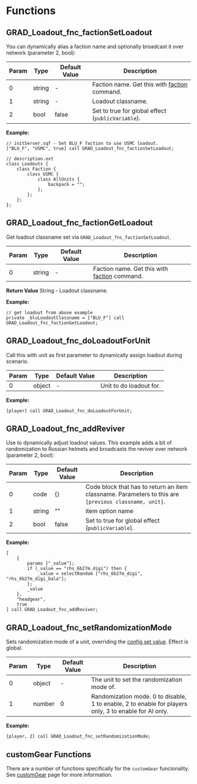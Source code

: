 # Functions

## GRAD_Loadout_fnc_factionSetLoadout
You can dynamically alias a faction name and optionally broadcast it over network (parameter 2, bool):

Param | Type   | Default Value | Description
------|--------|---------------|--------------------------------------------------------------------------------------------
0     | string | -             | Faction name. Get this with [faction](https://community.bistudio.com/wiki/faction) command.
1     | string | -             | Loadout classname.
2     | bool   | false         | Set to true for global effect (`publicVariable`).


**Example:**
```sqf
// initServer.sqf - Set BLU_F faction to use USMC loadout.
["BLU_F", "USMC", true] call GRAD_Loadout_fnc_factionSetLoadout;
```

```sqf
// description.ext
class Loadouts {
    class Faction {
        class USMC {
            class AllUnits {
                backpack = "";
            };
        };
    };
};
```

## GRAD_Loadout_fnc_factionGetLoadout
Get loadout classname set via `GRAD_Loadout_fnc_factionSetLoadout`.

Param | Type   | Default Value | Description
------|--------|---------------|--------------------------------------------------------------------------------------------
0     | string | -             | Faction name. Get this with [faction](https://community.bistudio.com/wiki/faction) command.

**Return Value**
String - Loadout classname.

**Example:**
```sqf
// get loadout from above example
private _bluLoadoutClassname = ["BLU_F"] call GRAD_Loadout_fnc_factionGetLoadout;
```

## GRAD_Loadout_fnc_doLoadoutForUnit
Call this with unit as first parameter to dynamically assign loadout during scenario.

Param | Type   | Default Value | Description
------|--------|---------------|------------------------
0     | object | -             | Unit to do loadout for.

**Example:**
```sqf
[player] call GRAD_Loadout_fnc_doLoadoutForUnit;
```

## GRAD_Loadout_fnc_addReviver
Use to dynamically adjust loadout values. This example adds a bit of randomization to Russian helmets and broadcasts the reviver over network (parameter 2, bool):

Param | Type   | Default Value | Description
------|--------|---------------|------------------------------------------------------------------------------------------------------
0     | code   | {}            | Code block that has to return an item classname. Parameters to this are `[previous classname, unit]`.
1     | string | ""            | item option name
2     | bool   | false         | Set to true for global effect (`publicVariable`).

**Example:**
```sqf
[
    {
        params ["_value"];
        if (_value == "rhs_6b27m_digi") then {
            _value = selectRandom ["rhs_6b27m_digi", "rhs_6b27m_digi_bala"];
        };
        _value
    },
    "headgear",
    true
] call GRAD_Loadout_fnc_addReviver;
```

## GRAD_Loadout_fnc_setRandomizationMode
Sets randomization mode of a unit, overriding the [config set value](configuration.md). Effect is global.

Param | Type   | Default Value | Description
------|--------|---------------|-------------------------------------------
0     | object | -             | The unit to set the randomization mode of.
1     | number | 0             | Randomization mode. 0 to disable, 1 to enable, 2 to enable for players only, 3 to enable for AI only.

**Example:**
```sqf
[player, 2] call GRAD_Loadout_fnc_setRandomizationMode;
```

## customGear Functions
There are a number of functions specifically for the `customGear` funcionality. See [customGear](customGear.md#Functions) page for more information.

